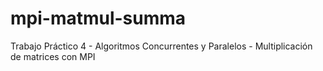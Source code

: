 # mpi-matmul-summa
Trabajo Práctico 4 - Algoritmos Concurrentes y Paralelos - Multiplicación de matrices con MPI
